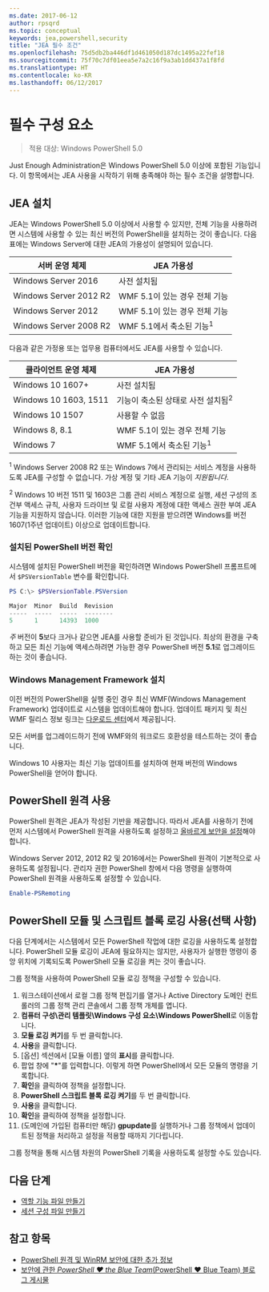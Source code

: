 ```yaml
---
ms.date: 2017-06-12
author: rpsqrd
ms.topic: conceptual
keywords: jea,powershell,security
title: "JEA 필수 조건"
ms.openlocfilehash: 75d5db2ba446df1d461050d187dc1495a22fef18
ms.sourcegitcommit: 75f70c7df01eea5e7a2c16f9a3ab1dd437a1f8fd
ms.translationtype: HT
ms.contentlocale: ko-KR
ms.lasthandoff: 06/12/2017
---
```

<a id="prerequisites" class="xliff"></a>
# 필수 구성 요소

> 적용 대상: Windows PowerShell 5.0

Just Enough Administration은 Windows PowerShell 5.0 이상에 포함된 기능입니다.
이 항목에서는 JEA 사용을 시작하기 위해 충족해야 하는 필수 조건을 설명합니다.

<a id="install-jea" class="xliff"></a>
## JEA 설치

JEA는 Windows PowerShell 5.0 이상에서 사용할 수 있지만, 전체 기능을 사용하려면 시스템에 사용할 수 있는 최신 버전의 PowerShell을 설치하는 것이 좋습니다.
다음 표에는 Windows Server에 대한 JEA의 가용성이 설명되어 있습니다.

서버 운영 체제   | JEA 가용성
--------------------------|--------------------------------
Windows Server 2016       | 사전 설치됨
Windows Server 2012 R2    | WMF 5.1이 있는 경우 전체 기능
Windows Server 2012       | WMF 5.1이 있는 경우 전체 기능
Windows Server 2008 R2    | WMF 5.1에서 축소된 기능<sup>1</sup>

다음과 같은 가정용 또는 업무용 컴퓨터에서도 JEA를 사용할 수 있습니다.

클라이언트 운영 체제   | JEA 가용성
--------------------------|-----------------------------------------------------
Windows 10 1607+          | 사전 설치됨
Windows 10 1603, 1511     | 기능이 축소된 상태로 사전 설치됨<sup>2</sup>
Windows 10 1507           | 사용할 수 없음
Windows 8, 8.1            | WMF 5.1이 있는 경우 전체 기능
Windows 7                 | WMF 5.1에서 축소된 기능<sup>1</sup>

<sup>1</sup> Windows Server 2008 R2 또는 Windows 7에서 관리되는 서비스 계정을 사용하도록 JEA를 구성할 수 없습니다.
가상 계정 및 기타 JEA 기능이 *지원됩니다*.

<sup>2</sup> Windows 10 버전 1511 및 1603은 그룹 관리 서비스 계정으로 실행, 세션 구성의 조건부 액세스 규칙, 사용자 드라이브 및 로컬 사용자 계정에 대한 액세스 권한 부여 JEA 기능을 지원하지 않습니다.
이러한 기능에 대한 지원을 받으려면 Windows를 버전 1607(1주년 업데이트) 이상으로 업데이트합니다.

<a id="check-which-version-of-powershell-is-installed" class="xliff"></a>
### 설치된 PowerShell 버전 확인

시스템에 설치된 PowerShell 버전을 확인하려면 Windows PowerShell 프롬프트에서 `$PSVersionTable` 변수를 확인합니다.

```powershell
PS C:\> $PSVersionTable.PSVersion

Major  Minor  Build  Revision
-----  -----  -----  --------
5      1      14393  1000
```

*주* 버전이 **5**보다 크거나 같으면 JEA를 사용할 준비가 된 것입니다.
최상의 환경을 구축하고 모든 최신 기능에 액세스하려면 가능한 경우 PowerShell 버전 **5.1**로 업그레이드하는 것이 좋습니다.

<a id="install-windows-management-framework" class="xliff"></a>
### Windows Management Framework 설치

이전 버전의 PowerShell을 실행 중인 경우 최신 WMF(Windows Management Framework) 업데이트로 시스템을 업데이트해야 합니다.
업데이트 패키지 및 최신 WMF 릴리스 정보 링크는 [다운로드 센터](https://aka.ms/WMF5)에서 제공됩니다.

모든 서버를 업그레이드하기 전에 WMF와의 워크로드 호환성을 테스트하는 것이 좋습니다.

Windows 10 사용자는 최신 기능 업데이트를 설치하여 현재 버전의 Windows PowerShell을 얻어야 합니다.

<a id="enable-powershell-remoting" class="xliff"></a>
## PowerShell 원격 사용

PowerShell 원격은 JEA가 작성된 기반을 제공합니다.
따라서 JEA를 사용하기 전에 먼저 시스템에서 PowerShell 원격을 사용하도록 설정하고 [올바르게 보안을 설정](https://msdn.microsoft.com/en-us/powershell/scripting/setup/winrmsecurity)해야 합니다.

Windows Server 2012, 2012 R2 및 2016에서는 PowerShell 원격이 기본적으로 사용하도록 설정됩니다.
관리자 권한 PowerShell 창에서 다음 명령을 실행하여 PowerShell 원격을 사용하도록 설정할 수 있습니다.

```powershell
Enable-PSRemoting
```

<a id="enable-powershell-module-and-script-block-logging-optional" class="xliff"></a>
## PowerShell 모듈 및 스크립트 블록 로깅 사용(선택 사항)

다음 단계에서는 시스템에서 모든 PowerShell 작업에 대한 로깅을 사용하도록 설정합니다.
PowerShell 모듈 로깅이 JEA에 필요하지는 않지만, 사용자가 실행한 명령이 중앙 위치에 기록되도록 PowerShell 모듈 로깅을 켜는 것이 좋습니다.

그룹 정책을 사용하여 PowerShell 모듈 로깅 정책을 구성할 수 있습니다.

1. 워크스테이션에서 로컬 그룹 정책 편집기를 열거나 Active Directory 도메인 컨트롤러의 그룹 정책 관리 콘솔에서 그룹 정책 개체를 엽니다.
2. **컴퓨터 구성\\관리 템플릿\\Windows 구성 요소\\Windows PowerShell**로 이동합니다.
3. **모듈 로깅 켜기**를 두 번 클릭합니다.
4. **사용**을 클릭합니다.
5. [옵션] 섹션에서 [모듈 이름] 옆의 **표시**를 클릭합니다.
6. 팝업 창에 "**\***"를 입력합니다. 이렇게 하면 PowerShell에서 모든 모듈의 명령을 기록합니다.
7. **확인**을 클릭하여 정책을 설정합니다.
8. **PowerShell 스크립트 블록 로깅 켜기**를 두 번 클릭합니다.
9. **사용**을 클릭합니다.
10. **확인**을 클릭하여 정책을 설정합니다.
11. (도메인에 가입된 컴퓨터만 해당) **gpupdate**를 실행하거나 그룹 정책에서 업데이트된 정책을 처리하고 설정을 적용할 때까지 기다립니다.

그룹 정책을 통해 시스템 차원의 PowerShell 기록을 사용하도록 설정할 수도 있습니다.

<a id="next-steps" class="xliff"></a>
## 다음 단계

- [역할 기능 파일 만들기](role-capabilities.md)
- [세션 구성 파일 만들기](session-configurations.md)

<a id="see-also" class="xliff"></a>
## 참고 항목

- [PowerShell 원격 및 WinRM 보안에 대한 추가 정보](https://msdn.microsoft.com/en-us/powershell/scripting/setup/winrmsecurity)
- [보안에 관한 *PowerShell ♥ the Blue Team*(PowerShell ♥ Blue Team) 블로그 게시물](https://blogs.msdn.microsoft.com/powershell/2015/06/09/powershell-the-blue-team/)

